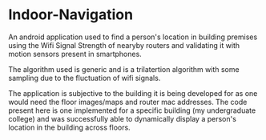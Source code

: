# Indoor-Navigation

  An android application used to find a person's location in building premises using the 
  Wifi Signal Strength of nearyby routers and validating it with motion sensors present in smartphones.
  
  The algorithm used is generic and is a trilatertion algorithm with some sampling due to the fluctuation of wifi signals.
  
  The application is subjective to the building it is being developed for as one would need the 
  floor images/maps and router  mac addresses. The code present here is one implemented for a 
  specific building (my undergraduate college) and was successfully able to dynamically display a person's location
  in the building across floors.
  
